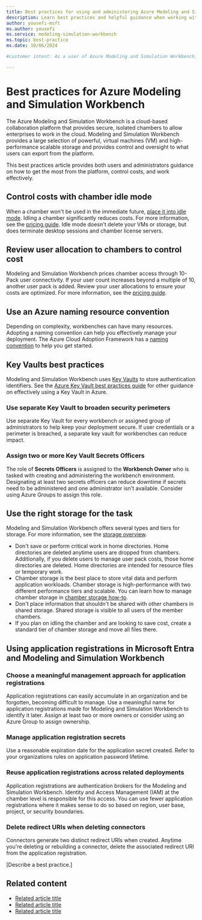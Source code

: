 ```yaml
---
title: Best practices for using and administering Azure Modeling and Simulation Workbench
description: Learn best practices and helpful guidance when working with Azure Modeling and Simulation Workbench
author: yousefi-msft
ms.author: yousefi
ms.service: modeling-simulation-workbench
ms.topic: best-practice
ms.date: 10/06/2024

#customer intent: As a user of Azure Modeling and Simulation Workbench, I want to learn best practices so that I can efficiently and effectively use and administer.

---
```


# Best practices for Azure Modeling and Simulation Workbench

The Azure Modeling and Simulation Workbench is a cloud-based collaboration platform that provides secure, isolated chambers to allow enterprises to work in the cloud. Modeling and Simulation Workbench provides a large selection of powerful, virtual machines (VM) and high-performance scalable storage and provides control and oversight to what users can export from the platform.

This best practices article provides both users and administrators guidance on how to get the most from the platform, control costs, and work effectively.

## Control costs with chamber idle mode

When a chamber won't be used in the immediate future, [place it into idle mode](./how-to-guide-chamber-idle.md). Idling a chamber significantly reduces costs. For more information, see the [pricing guide](https://azure.microsoft.com/en-us/pricing/details/modeling-and-simulation-workbench/#pricing). Idle mode doesn't delete your VMs or storage, but does terminate desktop sessions and chamber license servers.

## Review user allocation to chambers to control cost

Modeling and Simulation Workbench prices chamber access through 10-Pack user connectivity. If your user count increases beyond a multiple of 10, another user pack is added. Review your user allocations to ensure your costs are optimized. For more information, see the [pricing guide](https://azure.microsoft.com/en-us/pricing/details/modeling-and-simulation-workbench/#pricing).

## Use an Azure naming resource convention

Depending on complexity, workbenches can have many resources. Adopting a naming convention can help you effectively manage your deployment. The Azure Cloud Adoption Framework has a [naming convention](/azure/cloud-adoption-framework/ready/azure-best-practices/resource-naming) to help you get started.

## Key Vaults best practices

Modeling and Simulation Workbench uses [Key Vaults](/azure/key-vault/general/basic-concepts) to store authentication identifiers. See the [Azure Key Vault best practices guide](/azure/key-vault/general/best-practices) for other guidance on effectively using a Key Vault in Azure.

### Use separate Key Vault to broaden security perimeters

Use separate Key Vault for every workbench or assigned group of administrators to help keep your deployment secure. If user credentials or a perimeter is breached, a separate key vault for workbenches can reduce impact.

### Assign two or more Key Vault Secrets Officers

The role of **Secrets Officers** is assigned to the **Workbench Owner** who is tasked with creating and administering the workbench environment. Designating at least two secrets officers can reduce downtime if secrets need to be administered and one administrator isn't available. Consider using Azure Groups to assign this role.

## Use the right storage for the task

Modeling and Simulation Workbench offers several types and tiers for storage. For more information, see the [storage overview](./concept-storage.md).

* Don't save or perform critical work in home directories. Home directories are deleted anytime users are dropped from chambers. Additionally, if you delete users to manage user pack costs, those home directories are deleted. Home directories are intended for resource files or temporary work.
* Chamber storage is the best place to store vital data and perform application workloads. Chamber storage is high-performance with two different performance tiers and scalable. You can learn how to manage chamber storage in [chamber storage how-to](./how-to-guide-manage-chamber-storage.md).
* Don't place information that shouldn't be shared with other chambers in shared storage. Shared storage is visible to all users of the member chambers.
* If you plan on idling the chamber and are looking to save cost, create a standard tier of chamber storage and move all files there.

## Using application registrations in Microsoft Entra and Modeling and Simulation Workbench

### Choose a meaningful management approach for application registrations

Application registrations can easily accumulate in an organization and be forgotten, becoming difficult to manage. Use a meaningful name for application registrations made for Modeling and Simulation Workbench to identify it later. Assign at least two or more owners or consider using an Azure Group to assign ownership.

### Manage application registration secrets

Use a reasonable expiration date for the application secret created. Refer to your organizations rules on application password lifetime.

### Reuse application registrations across related deployments

Application registrations are authentication brokers for the Modeling and Simulation Workbench. Identity and Access Management (IAM) at the chamber level is responsible for this access. You can use fewer application registrations where it makes sense to do so based on region, user base, project, or security boundaries.

### Delete redirect URIs when deleting connectors

Connectors generate two distinct redirect URIs when created. Anytime you're deleting or rebuilding a connector, delete the associated redirect URI from the application registration.

[Describe a best practice.]

## Related content

* [Related article title](link.md)
* [Related article title](link.md)
* [Related article title](link.md)
